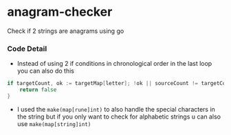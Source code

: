 # anagram-checker
Check if 2 strings are anagrams using go

### Code Detail

* Instead of using 2 if conditions in chronological order in the last loop you can also do this
```go 
if targetCount, ok := targetMap[letter]; !ok || sourceCount != targetCount {
    return false
}
```
* I used the `make(map[rune]int)` to also handle the special characters in the string but if you only want to check for alphabetic strings u can also use `make(map[string]int)`